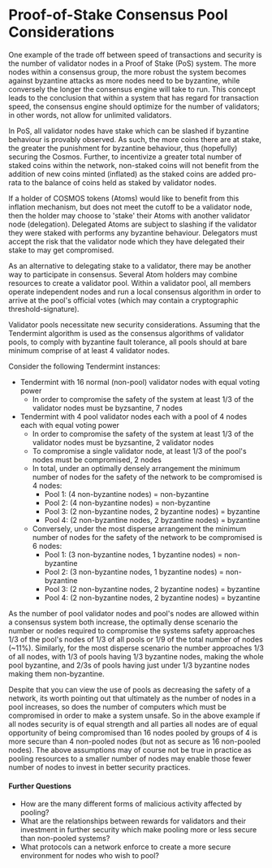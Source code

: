 # Proof-of-Stake Consensus Pool Considerations

One example of the trade off between speed of transactions and security is the
number of validator nodes in a Proof of Stake (PoS) system. The more nodes
within a consensus group, the more robust the system becomes against byzantine attacks
as more nodes need to be byzantine, while conversely the longer the
consensus engine will take to run. This concept leads to the conclusion that
within a system that has regard for transaction speed, the consensus engine
should optimize for the number of validators; in other words, not allow for unlimited
validators.

In PoS, all validator nodes have stake which can be
slashed if byzantine behaviour is provably observed. As such, the more coins
there are at stake, the greater the punishment for byzantine behaviour, thus (hopefully) securing the Cosmos.
Further, to incentivize a greater total number of
staked coins within the network, non-staked coins will not benefit from the
addition of new coins minted (inflated) as the staked coins are added pro-rata to the balance of
coins held as staked by validator nodes.

If a holder of COSMOS tokens (Atoms) would like to benefit from this inflation
mechanism, but does not meet the cutoff to be a validator node, then the
holder may choose to 'stake' their Atoms with another validator node (delegation).  Delegated Atoms are subject to slashing if the validator they were staked with performs any byzantine behaviour.  Delegators must accept the
risk that the validator node which they have delegated their stake to may get compromised.

As an alternative to delegating stake to a validator, there may be another way to
participate in consensus.  Several Atom holders may combine resources to create a validator
pool.  Within a validator pool, all members operate independent nodes and run a local consensus algorithm
in order to arrive at the pool's official votes (which may contain a cryptographic threshold-signature).

Validator pools necessitate new security considerations.
Assuming that the Tendermint algorithm is used as the consensus algorithms of validator pools, to comply
with byzantine fault tolerance, all pools should at bare minimum comprise of
at least 4 validator nodes.

Consider the following Tendermint instances:

 - Tendermint with 16 normal (non-pool) validator nodes with equal voting power
   - In order to compromise the safety of the system at least 1/3 of the
     validator nodes must be byzsantine, 7 nodes
 - Tendermint with 4 pool validator nodes each with a pool of 4 nodes each with
   equal voting power
   - In order to compromise the safety of the system at least 1/3 of the
     validator nodes must be byzsantine, 2 validator nodes
   - To compromise a single validator node, at least 1/3 of the pool's nodes
     must be compromised, 2 nodes
   - In total, under an optimally densely arrangement the minimum number of
     nodes for the safety of the network to be compromised is 4 nodes:
     - Pool 1: (4 non-byzantine nodes) = non-byzantine
     - Pool 2: (4 non-byzantine nodes) = non-byzantine
     - Pool 3: (2 non-byzantine nodes, 2 byzantine nodes) = byzantine
     - Pool 4: (2 non-byzantine nodes, 2 byzantine nodes) = byzantine
   - Conversely, under the most disperse arrangement the minimum number of nodes
     for the safety of the network to be compromised is 6 nodes:
     - Pool 1: (3 non-byzantine nodes, 1 byzantine nodes) = non-byzantine
     - Pool 2: (3 non-byzantine nodes, 1 byzantine nodes) = non-byzantine
     - Pool 3: (2 non-byzantine nodes, 2 byzantine nodes) = byzantine
     - Pool 4: (2 non-byzantine nodes, 2 byzantine nodes) = byzantine

As the number of pool validator nodes and pool's nodes are allowed within a
consensus system both increase, the optimally dense scenario the number or
nodes required to compromise the systems safety approaches 1/3 of the pool's
nodes of 1/3 of all pools or 1/9 of the total number of nodes (~11%). Similarly,
for the most disperse scenario the number approaches 1/3 of all nodes, with 1/3
of pools having 1/3 byzantine nodes, making the whole pool byzantine, and 2/3s
of pools having just under 1/3 byzantine nodes making them non-byzantine. 

Despite that you can view the use of pools as decreasing the safety of a
network, its worth pointing out that ultimately as the number of nodes in a
pool increases, so does the number of computers which must be compromised in
order to make a system unsafe. So in the above example if all nodes security is
of equal strength and all parties all nodes are of equal opportunity of being
compromised than 16 nodes pooled by groups of 4 is more secure than 4
non-pooled nodes (but not as secure as 16 non-pooled nodes).  The above
assumptions may of course not be true in practice as pooling resources to a
smaller number of nodes may enable those fewer number of nodes to invest in
better security practices. 

#### Further Questions
 - How are the many different forms of malicious activity affected by pooling?
 - What are the relationships between rewards for validators and their investment 
   in further security which make pooling more or less secure than non-pooled systems?
 - What protocols can a network enforce to create a more secure 
   environment for nodes who wish to pool?

